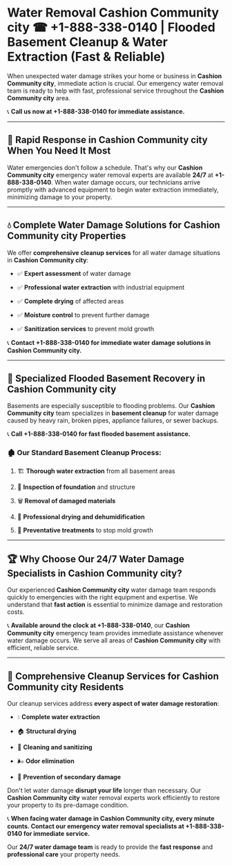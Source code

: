 # Water Removal Cashion Community city ☎ +1-888-338-0140 | Flooded Basement Cleanup & Water Extraction (Fast & Reliable)

When unexpected water damage strikes your home or business in **Cashion Community city**, immediate action is crucial. Our emergency water removal team is ready to help with fast, professional service throughout the **Cashion Community city** area. 

📞 **Call us now at +1-888-338-0140 for immediate assistance.**
---
## 🚀 Rapid Response in Cashion Community city When You Need It Most
Water emergencies don't follow a schedule. That's why our **Cashion Community city** emergency water removal experts are available **24/7** at **+1-888-338-0140**. When water damage occurs, our technicians arrive promptly with advanced equipment to begin water extraction immediately, minimizing damage to your property.
---
## 💧 Complete Water Damage Solutions for Cashion Community city Properties
We offer **comprehensive cleanup services** for all water damage situations in **Cashion Community city**:
- ✅ **Expert assessment** of water damage  
- ✅ **Professional water extraction** with industrial equipment  
- ✅ **Complete drying** of affected areas  
- ✅ **Moisture control** to prevent further damage  
- ✅ **Sanitization services** to prevent mold growth  
📞 **Contact +1-888-338-0140 for immediate water damage solutions in Cashion Community city.**
---
## 🌊 Specialized Flooded Basement Recovery in Cashion Community city
Basements are especially susceptible to flooding problems. Our **Cashion Community city** team specializes in **basement cleanup** for water damage caused by heavy rain, broken pipes, appliance failures, or sewer backups. 
📞 **Call +1-888-338-0140 for fast flooded basement assistance.**
### 🏚️ Our Standard Basement Cleanup Process:
1. 🏗️ **Thorough water extraction** from all basement areas  
2. 🔎 **Inspection of foundation** and structure  
3. 🗑️ **Removal of damaged materials**  
4. 💨 **Professional drying and dehumidification**  
5. 🚫 **Preventative treatments** to stop mold growth  
---
## 🏆 Why Choose Our 24/7 Water Damage Specialists in Cashion Community city?
Our experienced **Cashion Community city** water damage team responds quickly to emergencies with the right equipment and expertise. We understand that **fast action** is essential to minimize damage and restoration costs.
📞 **Available around the clock at +1-888-338-0140**, our **Cashion Community city** emergency team provides immediate assistance whenever water damage occurs. We serve all areas of **Cashion Community city** with efficient, reliable service.
---
## 🧹 Comprehensive Cleanup Services for Cashion Community city Residents
Our cleanup services address **every aspect of water damage restoration**:
- 💧 **Complete water extraction**  
- 🏠 **Structural drying**  
- 🧼 **Cleaning and sanitizing**  
- 🌬️ **Odor elimination**  
- 🚫 **Prevention of secondary damage**  
Don't let water damage **disrupt your life** longer than necessary. Our **Cashion Community city** water removal experts work efficiently to restore your property to its pre-damage condition.
📞 **When facing water damage in Cashion Community city, every minute counts. Contact our emergency water removal specialists at +1-888-338-0140 for immediate service.**
Our **24/7 water damage team** is ready to provide the **fast response** and **professional care** your property needs.
